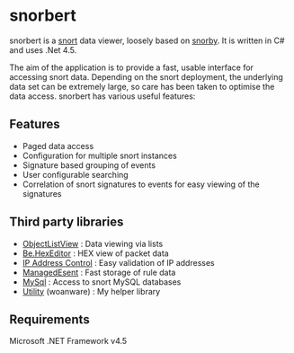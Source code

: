 snorbert
========

snorbert is a [snort](http://www.snort.org/) data viewer, loosely based on [snorby](https://snorby.org/). It is written in C# and uses .Net 4.5.

The aim of the application is to provide a fast, usable interface for accessing snort data. Depending on the snort deployment, the underlying data set can be extremely large, so care has been taken to optimise the data access. snorbert has various useful features:

## Features ##

- Paged data access
- Configuration for multiple snort instances
- Signature based grouping of events
- User configurable searching
- Correlation of snort signatures to events for easy viewing of the signatures

## Third party libraries ##

- [ObjectListView](http://objectlistview.sourceforge.net/cs/index.html) : Data viewing via lists 
- [Be.HexEditor](http://sourceforge.net/projects/hexbox/) : HEX view of packet data
- [IP Address Control](http://www.codeproject.com/Articles/9352/A-C-IP-Address-Control) : Easy validation of IP addresses
- [ManagedEsent](http://managedesent.codeplex.com/) : Fast storage of rule data
- [MySql](http://dev.mysql.com/downloads/connector/net/) : Access to snort MySQL databases
- [Utility](http://www.woanware.co.uk) (woanware) : My helper library

## Requirements ##

Microsoft .NET Framework v4.5